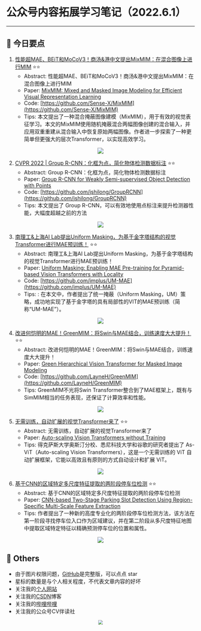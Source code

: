 # 公众号内容拓展学习笔记（2022.6.1）

------



## :paperclip:  今日要点

1. [性能超MAE、BEiT和MoCoV3！商汤&港中文提出MixMIM：在混合图像上进行MIM](https://mp.weixin.qq.com/s/moxZK6DeuUOGT3X0fFz2Rg)         :star::star:
   - Abstract: 性能超MAE、BEiT和MoCoV3！商汤&港中文提出MixMIM：在混合图像上进行MIM
   - Paper: [MixMIM: Mixed and Masked Image Modeling for Efficient Visual Representation Learning](https://arxiv.org/abs/2205.13137)
   - Code: [https://github.com/Sense-X/MixMIM](https://github.com/Sense-X/MixMIM)
   - Tips:  本文提出了一种混合掩蔽图像建模（MixMIM），用于有效的视觉表征学习。本文的MixMIM使用随机掩蔽混合两幅图像创建的混合输入，并应用双重重建从混合输入中恢复原始两幅图像。作者进一步探索了一种更简单但更强大的层次Transformer，以实现高效学习。

<div align=center><img src="https://mmbiz.qpic.cn/sz_mmbiz_jpg/gYUsOT36vfrTgR62ylQsoKjM0jq7H5Cickdib3cQ550ltJbRlCW5Jl1iaIk1OC7SlvA43tqJbVmOv7sSglNp7vib8A/640?wx_fmt=jpeg&wxfrom=5&wx_lazy=1&wx_co=1" style='zoom:100%'>
</div>

2. [CVPR 2022 | Group R-CNN：化框为点，简化物体检测数据标注](https://mp.weixin.qq.com/s/2QFy-m3s8pekub_5XPYJYw)       :star::star:
   - Abstract: Group R-CNN：化框为点，简化物体检测数据标注
   - Paper: [Group R-CNN for Weakly Semi-supervised Object Detection with Points](https://arxiv.org/abs/2205.05920)
   - Code: [https://github.com/jshilong/GroupRCNN](https://github.com/jshilong/GroupRCNN)
   - Tips: 本文提出了 Group R-CNN，可以有效地使用点标注来提升检测器性能，大幅度超越之前的方法

<div align=center><img src="https://mmbiz.qpic.cn/mmbiz_png/ialW0xobVWP6AZuOsrEibGXYa2DCjibOADP7TPicKXVd5u7l326S2qN9lgoAWa0ibX3SPBM83V6qzezEpNbI0NfPY8A/640?wx_fmt=png&wxfrom=5&wx_lazy=1&wx_co=1" style='zoom:100%'>
</div>


3. [南理工&上海AI Lab提出Uniform Masking，为基于金字塔结构的视觉Transformer进行MAE预训练！](https://mp.weixin.qq.com/s/TNxk1Z_9NFId01EJL7pSlA)       :star::star:
   - Abstract: 南理工&上海AI Lab提出Uniform Masking，为基于金字塔结构的视觉Transformer进行MAE预训练！
   - Paper: [Uniform Masking: Enabling MAE Pre-training for Pyramid-based Vision Transformers with Locality](https://arxiv.org/abs/2205.10063)
   - Code: [https://github.com/implus/UM-MAE](https://github.com/implus/UM-MAE)
   - Tips: : 在本文中，作者提出了统一掩蔽（Uniform Masking，UM）策略，成功地实现了基于金字塔的具有局部性的VIT的MAE预训练（简称“UM-MAE”）。
<div align=center><img src="https://mmbiz.qpic.cn/mmbiz_png/BJbRvwibeSTun9oRyfBr7b7VLYBsl2icF2VFWSTGibPTSUEcKUz1AYcBs36iaicTegtOrBcgYL315zia6L2bVBhNQztg/640?wx_fmt=png&wxfrom=5&wx_lazy=1&wx_co=1" style='zoom:100%'>
</div>


4. [改进何恺明的MAE！GreenMIM：将Swin与MAE结合，训练速度大大提升！](https://mp.weixin.qq.com/s/uU4fo79U4PLZKdD7NhgL9A)       :star::star:
   - Abstract: 改进何恺明的MAE！GreenMIM：将Swin与MAE结合，训练速度大大提升！
   - Paper: [Green Hierarchical Vision Transformer for Masked Image Modeling](https://arxiv.org/abs/2205.13515)
   - Code: [https://github.com/LayneH/GreenMIM](https://github.com/LayneH/GreenMIM)
   - Tips: GreenMIM不光将Swin Transformer整合到了MAE框架上，既有与SimMIM相当的任务表现，还保证了计算效率和性能。

<div align=center><img src="https://mmbiz.qpic.cn/mmbiz_png/YicUhk5aAGtCibrQiaEfCnLJyCcyZn8ULbfNWYIpaJZQOV1LC3qHhNyRDpQmvy1xa3ANhcE1tMOrJkasYDic8QjECA/640?wx_fmt=png&wxfrom=5&wx_lazy=1&wx_co=1" style='zoom:100%'>
</div>


5. [无需训练，自动扩展的视觉Transformer来了](https://mp.weixin.qq.com/s/RVKJ-SkBrmAO3drkxzVsOw)       :star::star:
   - Abstract: 无需训练，自动扩展的视觉Transformer来了
   - Paper: [Auto-scaling Vision Transformers without Training](https://arxiv.org/abs/2202.11921)
   - Tips: 得克萨斯大学奥斯汀分校、悉尼科技大学和谷歌的研究者提出了 As-ViT（Auto-scaling Vision Transformers），这是一个无需训练的 ViT 自动扩展框架，它能以高效且有原则的方式自动设计和扩展 ViT。

<div align=center><img src="https://mmbiz.qpic.cn/mmbiz_png/1MtnAxmWSwNOWgg2GyCOKhPiaZDAicic8T9WPXvHz5Ov9wicLxn0FvVrAdIRs6qu16aWrOX9ib6zlpEEbiaYTfiaNBDRQ/640?wx_fmt=png&wxfrom=5&wx_lazy=1&wx_co=1" style='zoom:100%'>
</div>


6. [基于CNN的区域特定多尺度特征提取的两阶段停车位检测](https://mp.weixin.qq.com/s/lKlLQD-NuzCoKyxyS7IpKA)       :star::star:
   - Abstract: 基于CNN的区域特定多尺度特征提取的两阶段停车位检测
   - Paper: [CNN-based Two-Stage Parking Slot Detection Using Region-Specific Multi-Scale Feature Extraction](https://arxiv.org/abs/2108.06185)
   - Tips: 作者提出了一种新的高度专业化的两阶段停车位检测方法，该方法在第一阶段寻找停车位入口作为区域建议，并在第二阶段从多尺度特征地图中提取区域特定特征以精确预测停车位的位置和属性。

<div align=center><img src="https://mmbiz.qpic.cn/mmbiz_png/SdQCib1UzF3vSYibh5MesGyDjBN5hEq2b1NkpFcwjDTZFHibZJj6AYXDXZGYINegl6KFC81tBCjgicg0UOqheyCQaw/640?wx_fmt=png&wxfrom=5&wx_lazy=1&wx_co=1" style='zoom:100%'>
</div>



## :paperclip:  Others

- 由于图片权限问题，[GitHub](https://github.com/xiaoxuebajie/dairly_learning)是完整版，可以点点 star
- 星标的数量是与个人相关程度，不代表文章内容的好坏
- 关注我的[个人网站](http://www.cvbds.cn/)
- 关注我的[CSDN](https://blog.csdn.net/xiaoxuebajie)博客
- 关注我的[哔哩哔哩](https://space.bilibili.com/424394389)
- 关注我的公众号CV伴读社

<div align=center><img src="https://img-blog.csdnimg.cn/202005031406335.jpg" style='zoom:80%'>
</div>